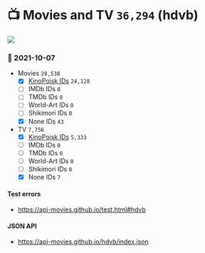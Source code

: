 # :tv: Movies and TV `36,294` (hdvb)

<a href="https://API-Movies.github.io"><img src="https://API-Movies.github.io/banner.png?cache"></a>

### :date: 2021-10-07
- Movies `28,538`
  - [x] <a href="https://API-Movies.github.io/hdvb/movie_kinopoisk_ids.json">KinoPoisk IDs</a> `24,128`
  - [ ] IMDb IDs `0`
  - [ ] TMDb IDs `0`
  - [ ] World-Art IDs `0`
  - [ ] Shikimori IDs `0`
  - [x] None IDs `43`
- TV `7,756`
  - [x] <a href="https://API-Movies.github.io/hdvb/tv_kinopoisk_ids.json">KinoPoisk IDs</a> `5,333`
  - [ ] IMDb IDs `0`
  - [ ] TMDb IDs `0`
  - [ ] World-Art IDs `0`
  - [ ] Shikimori IDs `0`
  - [x] None IDs `7`
#### Test errors
- <a href='https://api-movies.github.io/test.html#hdvb'>https://api-movies.github.io/test.html#hdvb</a>
#### JSON API
- <a href='https://api-movies.github.io/hdvb/index.json'>https://api-movies.github.io/hdvb/index.json</a>
